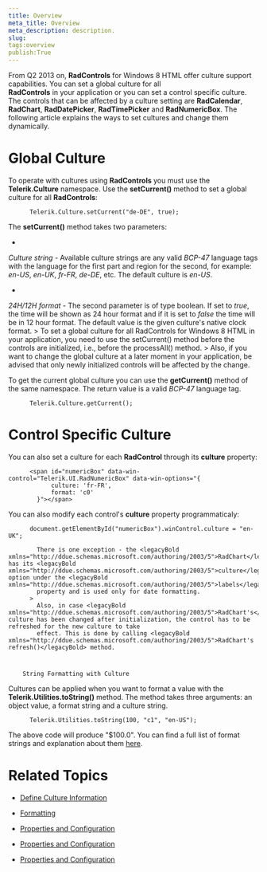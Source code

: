 ```yaml
---
title: Overview
meta_title: Overview
meta_description: description.
slug: 
tags:overview
publish:True
---
```



From Q2 2013 on, __RadControls__ for Windows 8 HTML offer culture support capabilities. You can set a global culture for all  
        __RadControls__ in your application or you can set a control specific culture. The controls that can be affected by a culture setting are 
        __RadCalendar__, __RadChart__, __RadDatePicker__, __RadTimePicker__
        and __RadNumericBox__. The following article explains the ways to set cultures and change them dynamically.
      

# Global Culture

To operate with cultures using __RadControls__ you must use the __Telerik.Culture__ namespace. Use the 
          __setCurrent()__ method to set a global culture for all __RadControls__:
        

	
          Telerik.Culture.setCurrent("de-DE", true);
        



The __setCurrent()__ method takes two parameters:
        

* 

*Culture string* - Available culture strings are any valid *BCP-47* language tags with the 
              language for the first part and region for the second, for example: *en-US*, *en-UK*, 
              *fr-FR*, *de-DE*, etc. The default culture is *en-US*.
            

* 

*24H/12H format* - The second parameter is of type boolean. If set to *true*, the time will be shown 
              as 24 hour format and if it is set to *false* the time will be in 12 hour format. The default value is the given 
              culture's native clock format.
            >
            To set a global culture for all RadControls for Windows 8 HTML in your application, you need to use the <legacyBold xmlns="http://ddue.schemas.microsoft.com/authoring/2003/5">setCurrent()</legacyBold> method before 
            the controls are initialized, i.e., before the <legacyBold xmlns="http://ddue.schemas.microsoft.com/authoring/2003/5">processAll()</legacyBold> method.
          >
            Also, if you want to change the global culture at a later moment in your application, be advised that only newly initialized controls will be 
            affected by the change.
          

To get the current global culture you can use the __getCurrent()__ method of the same namespace. The return value is a valid 
          *BCP-47* language tag.
        

	
          Telerik.Culture.getCurrent();
        



# Control Specific Culture

You can also set a culture for each __RadControl__ through its __culture__ property:
        

	
          <span id="numericBox" data-win-control="Telerik.UI.RadNumericBox" data-win-options="{
                culture: 'fr-FR',
                format: 'c0'
            }"></span>
        



You can also modify each control's __culture__ property programmaticaly:
        

	
          document.getElementById("numericBox").winControl.culture = "en-UK";
        

>
            There is one exception - the <legacyBold xmlns="http://ddue.schemas.microsoft.com/authoring/2003/5">RadChart</legacyBold> has its <legacyBold xmlns="http://ddue.schemas.microsoft.com/authoring/2003/5">culture</legacyBold> option under the <legacyBold xmlns="http://ddue.schemas.microsoft.com/authoring/2003/5">labels</legacyBold>
            property and is used only for date formatting.
          >
            Also, in case <legacyBold xmlns="http://ddue.schemas.microsoft.com/authoring/2003/5">RadChart's</legacyBold> culture has been changed after initialization, the control has to be refreshed for the new culture to take 
            effect. This is done by calling <legacyBold xmlns="http://ddue.schemas.microsoft.com/authoring/2003/5">RadChart's refresh()</legacyBold> method.
          

# 
        String Formatting with Culture
      

Cultures can be applied when you want to format a value with the __Telerik.Utilities.toString()__ method. The method takes three arguments: 
          an object value, a format string and a culture string. 
        

	
          Telerik.Utilities.toString(100, "c1", "en-US");
        



The above code will produce "$100.0". You can find a full list of format strings and explanation about them 
          [here](0c3b0ea5-3850-4c90-86b3-5d20f2a18c1e).
        

# Related Topics

 * [Define Culture Information]({{slug:define-culture-information}})

 * [Formatting]({{slug:formatting}})

 * [Properties and Configuration]({{slug:properties-and-configuration}})

 * [Properties and Configuration]({{slug:properties-and-configuration}})

 * [Properties and Configuration]({{slug:properties-and-configuration}})
